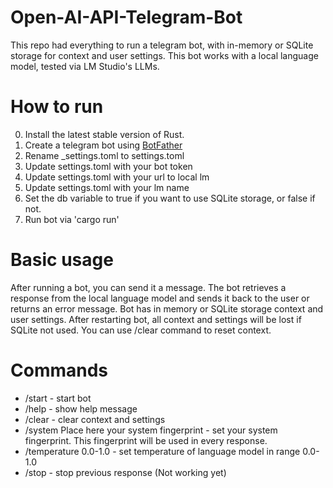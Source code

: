 # Open-AI-API-Telegram-Bot

This repo had everything to run a telegram bot, with in-memory or SQLite storage for context and user settings.
This bot works with a local language model, tested via LM Studio's LLMs.

# How to run

0. Install the latest stable version of Rust.
1. Create a telegram bot using [BotFather](https://t.me/BotFather)
2. Rename _settings.toml to settings.toml
3. Update settings.toml with your bot token
4. Update settings.toml with your url to local lm
5. Update settings.toml with your lm name
6. Set the db variable to true if you want to use SQLite storage, or false if not.
7. Run bot via 'cargo run'

# Basic usage

After running a bot, you can send it a message.
The bot retrieves a response from the local language model and sends it back to the user or returns an error message.
Bot has in memory or SQLite storage context and user settings. After restarting bot, all context and settings will be lost if SQLite not used.
You can use /clear command to reset context.

# Commands

- /start - start bot
- /help - show help message
- /clear - clear context and settings
- /system Place here your system fingerprint - set your system fingerprint. This fingerprint will be used in every response.
- /temperature 0.0-1.0 - set temperature of language model in range 0.0-1.0
- /stop - stop previous response (Not working yet)
